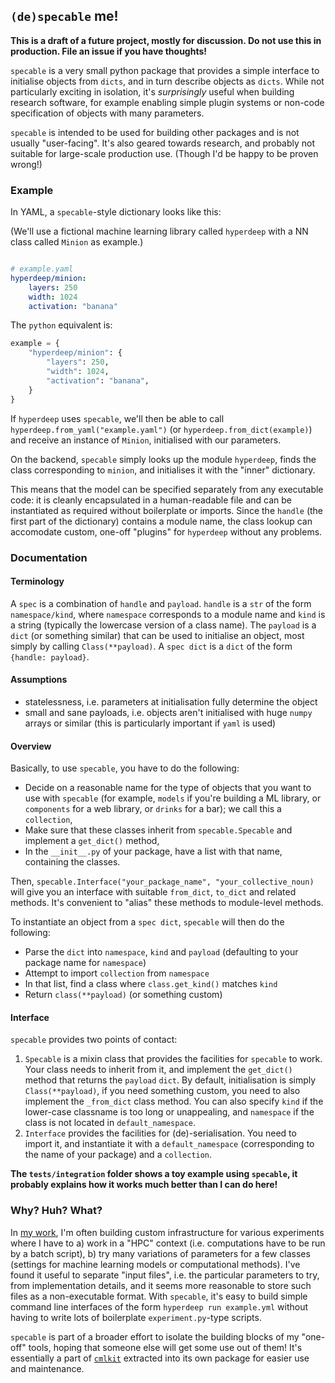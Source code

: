 ## `(de)specable` me!

**This is a draft of a future project, mostly for discussion. Do not use this in production. File an issue if you have thoughts!**

`specable` is a very small python package that provides a simple interface to initialise objects from `dicts`, and in turn describe objects as `dicts`. While not particularly exciting in isolation, it's *surprisingly* useful when building research software, for example enabling simple plugin systems or non-code specification of objects with many parameters.

`specable` is intended to be used for building other packages and is not usually "user-facing". It's also geared towards research, and probably not suitable for large-scale production use. (Though I'd be happy to be proven wrong!)

### Example

In YAML, a `specable`-style dictionary looks like this:

(We'll use a fictional machine learning library called `hyperdeep` with a NN class called `Minion` as example.)

```yaml

# example.yaml
hyperdeep/minion:
	layers: 250
	width: 1024
	activation: "banana"
```

The `python` equivalent is:
```python
example = {
    "hyperdeep/minion": {
        "layers": 250,
        "width": 1024,
        "activation": "banana",
    }
}
```

If `hyperdeep` uses `specable`, we'll then be able to call `hyperdeep.from_yaml("example.yaml")` (or `hyperdeep.from_dict(example)`) and receive an instance of `Minion`, initialised with our parameters.

On the backend, `specable` simply looks up the module `hyperdeep`, finds the class corresponding to `minion`, and initialises it with the "inner" dictionary.

This means that the model can be specified separately from any executable code: it is cleanly encapsulated in a human-readable file and can be instantiated as required without boilerplate or imports. Since  the `handle` (the first part of the dictionary) contains a module name, the class lookup can accomodate custom, one-off "plugins" for `hyperdeep` without any problems.

### Documentation

#### Terminology

A `spec` is a combination of `handle` and `payload`. `handle` is a `str` of the form `namespace/kind`, where `namespace` corresponds to a module name and `kind` is a string (typically the lowercase version of a class name). The `payload` is a `dict` (or something similar) that can be used to initialise an object, most simply by calling `Class(**payload)`. A `spec dict` is a `dict` of the form `{handle: payload}`.

#### Assumptions

- statelessness, i.e. parameters at initialisation fully determine the object
- small and sane payloads, i.e. objects aren't initialised with huge `numpy` arrays or similar (this is particularly important if `yaml` is used)

#### Overview

Basically, to use `specable`, you have to do the following:

- Decide on a reasonable name for the type of objects that you want to use with `specable` (for example, `models` if you're building a ML library, or `components` for a web library, or `drinks` for a bar); we call this a `collection`,
- Make sure that these classes inherit from `specable.Specable` and implement a `get_dict()` method,
- In the `__init__.py` of your package, have a list with that name, containing the classes.

Then, `specable.Interface("your_package_name", "your_collective_noun)` will give you an interface with suitable `from_dict`, `to_dict` and related methods. It's convenient to "alias" these methods to module-level methods.

To instantiate an object from a `spec dict`, `specable` will then do the following:

- Parse the `dict` into `namespace`, `kind` and `payload` (defaulting to your package name for `namespace`)
- Attempt to import `collection` from `namespace`
- In that list, find a class where `class.get_kind()` matches `kind`
- Return `class(**payload)` (or something custom)

#### Interface

`specable` provides two points of contact: 

1. `Specable` is a mixin class that provides the facilities for `specable` to work. Your class needs to inherit from it, and implement the `get_dict()` method that returns the `payload` `dict`. By default, initialisation is simply `Class(**payload)`, if you need something custom, you need to also implement the `_from_dict` class method. You can also specify `kind` if the lower-case classname is too long or unappealing, and `namespace` if the class is not located in `default_namespace`.
2. `Interface` provides the facilities for (de)-serialisation. You need to import it, and instantiate it with a `default_namespace` (corresponding to the name of your package) and a `collection`.

**The `tests/integration` folder shows a toy example using `specable`, it probably explains how it works much better than I can do here!**

### Why? Huh? What?

In [my work](https://marcel.science), I'm often building custom infrastructure for various experiments where I have to a) work in a "HPC" context (i.e. computations have to be run by a batch script), b) try many variations of parameters for a few classes (settings for machine learning models or computational methods). I've found it useful to separate "input files", i.e. the particular parameters to try, from implementation details, and it seems more reasonable to store such files as a non-executable format. With `specable`, it's easy to build simple command line interfaces of the form `hyperdeep run example.yml` without having to write lots of boilerplate `experiment.py`-type scripts.

`specable` is part of a broader effort to isolate the building blocks of my "one-off" tools, hoping that someone else will get some use out of them! It's essentially a part of [`cmlkit`](https://marcel.science/cmlkit) extracted into its own package for easier use and maintenance.

